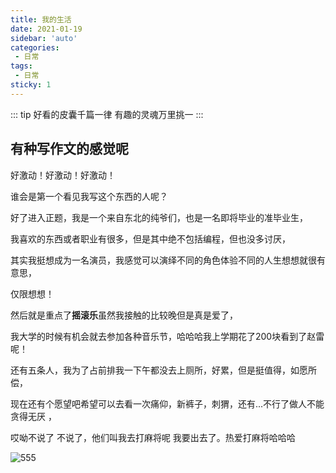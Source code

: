 ```yaml
---
title: 我的生活
date: 2021-01-19
sidebar: 'auto'
categories:
 - 日常
tags:
 - 日常
sticky: 1
---
```


::: tip
好看的皮囊千篇一律 有趣的灵魂万里挑一
:::
<!-- more -->

## 有种写作文的感觉呢
好激动！好激动！好激动！

谁会是第一个看见我写这个东西的人呢？

好了进入正题，我是一个来自东北的纯爷们，也是一名即将毕业的准毕业生，

我喜欢的东西或者职业有很多，但是其中绝不包括编程，但也没多讨厌，

其实我挺想成为一名演员，我感觉可以演绎不同的角色体验不同的人生想想就很有意思，

仅限想想！

然后就是重点了**摇滚乐**虽然我接触的比较晚但是真是爱了，

我大学的时候有机会就去参加各种音乐节，哈哈哈我上学期花了200块看到了赵雷呢！

还有五条人，我为了占前排我一下午都没去上厕所，好累，但是挺值得，如愿所偿，

现在还有个愿望吧希望可以去看一次痛仰，新裤子，刺猬，还有...不行了做人不能贪得无厌
，

哎呦不说了 不说了，他们叫我去打麻将呢 我要出去了。热爱打麻将哈哈哈

![555](https://wx2.sinaimg.cn/mw690/007pBNPOly1gfpcnz90l9j30u0140wlp.jpg)

<Vssue />